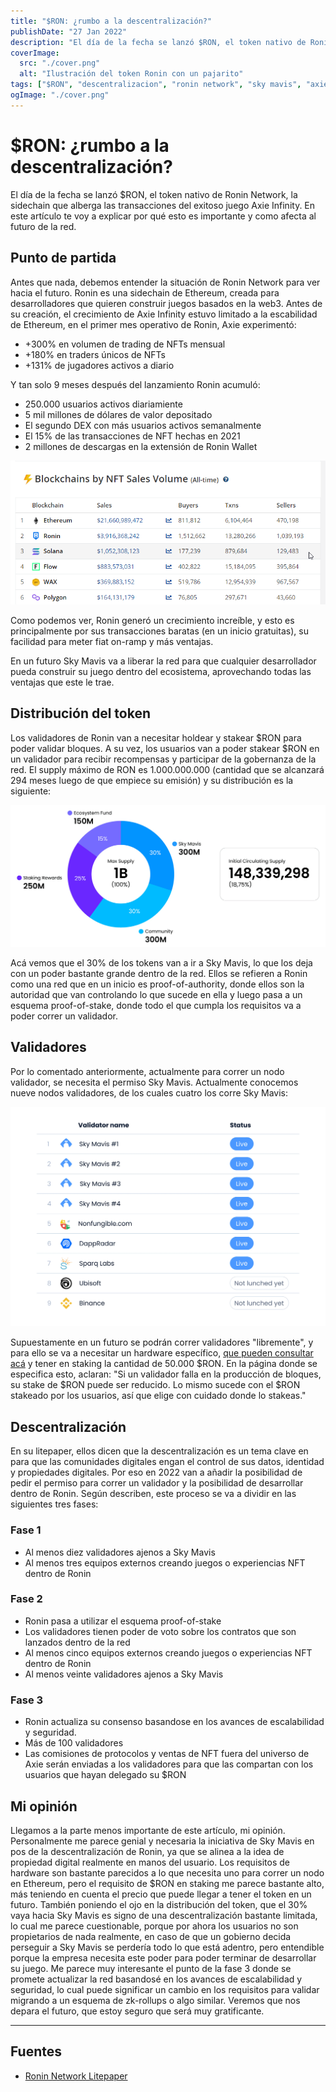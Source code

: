 ```yaml
---
title: "$RON: ¿rumbo a la descentralización?"
publishDate: "27 Jan 2022"
description: "El día de la fecha se lanzó $RON, el token nativo de Ronin Network, la sidechain que alberga las transacciones del exitoso juego Axie Infinity..."
coverImage:
  src: "./cover.png"
  alt: "Ilustración del token Ronin con un pajarito"
tags: ["$RON", "descentralizacion", "ronin network", "sky mavis", "axie infinity"]
ogImage: "./cover.png"
---
```


# $RON: ¿rumbo a la descentralización?

El día de la fecha se lanzó $RON, el token nativo de Ronin Network, la sidechain que alberga las transacciones del exitoso juego Axie Infinity. En este artículo te voy a explicar por qué esto es importante y como afecta al futuro de la red.

## Punto de partida

Antes que nada, debemos entender la situación de Ronin Network para ver hacia el futuro. Ronin es una sidechain de Ethereum, creada para desarrolladores que quieren construir juegos basados en la web3. Antes de su creación, el crecimiento de Axie Infinity estuvo limitado a la escabilidad de Ethereum, en el primer mes operativo de Ronin, Axie experimentó:

- +300% en volumen de trading de NFTs mensual
- +180% en traders únicos de NFTs
- +131% de jugadores activos a diario

Y tan solo 9 meses después del lanzamiento Ronin acumuló:

- 250.000 usuarios activos diariamiente
- 5 mil millones de dólares de valor depositado
- El segundo DEX con más usuarios activos semanalmente
- El 15% de las transacciones de NFT hechas en 2021
- 2 millones de descargas en la extensión de Ronin Wallet

![](./images/1.webp)

Como podemos ver, Ronin generó un crecimiento increíble, y esto es principalmente por sus transacciones baratas (en un inicio gratuitas), su facilidad para meter fiat on-ramp y más ventajas.

En un futuro Sky Mavis va a liberar la red para que cualquier desarrollador pueda construir su juego dentro del ecosistema, aprovechando todas las ventajas que este le trae.

## Distribución del token

Los validadores de Ronin van a necesitar holdear y stakear $RON para poder validar bloques. A su vez, los usuarios van a poder stakear $RON en un validador para recibir recompensas y participar de la gobernanza de la red. El supply máximo de RON es 1.000.000.000 (cantidad que se alcanzará 294 meses luego de que empiece su emisión) y su distribución es la siguiente:

![](./images/2.webp)

Acá vemos que el 30% de los tokens van a ir a Sky Mavis, lo que los deja con un poder bastante grande dentro de la red. Ellos se refieren a Ronin como una red que en un inicio es proof-of-authority, donde ellos son la autoridad que van controlando lo que sucede en ella y luego pasa a un esquema proof-of-stake, donde todo el que cumpla los requisitos va a poder correr un validador.

## Validadores

Por lo comentado anteriormente, actualmente para correr un nodo validador, se necesita el permiso Sky Mavis. Actualmente conocemos nueve nodos validadores, de los cuales cuatro los corre Sky Mavis:

![](./images/3.webp)

Supuestamente en un futuro se podrán correr validadores "libremente", y para ello se va a necesitar un hardware específico, [que pueden consultar acá](https://litepaper.roninchain.com/validators/running-a-ronin-node) y tener en staking la cantidad de 50.000 $RON. En la página donde se especifica esto, aclaran: "Si un validador falla en la producción de bloques, su stake de $RON puede ser reducido. Lo mismo sucede con el $RON stakeado por los usuarios, así que elige con cuidado donde lo stakeas."

## Descentralización

En su litepaper, ellos dicen que la descentralización es un tema clave en para que las comunidades digitales engan el control de sus datos, identidad y propiedades digitales. Por eso en 2022 van a añadir la posibilidad de pedir el permiso para correr un validador y la posibilidad de desarrollar dentro de Ronin. Según describen, este proceso se va a dividir en las siguientes tres fases:

### Fase 1

- Al menos diez validadores ajenos a Sky Mavis
- Al menos tres equipos externos creando juegos o experiencias NFT dentro de Ronin

### Fase 2

- Ronin pasa a utilizar el esquema proof-of-stake
- Los validadores tienen poder de voto sobre los contratos que son lanzados dentro de la red
- Al menos cinco equipos externos creando juegos o experiencias NFT dentro de Ronin
- Al menos veinte validadores ajenos a Sky Mavis

### Fase 3

- Ronin actualiza su consenso basandose en los avances de escalabilidad y seguridad.
- Más de 100 validadores
- Las comisiones de protocolos y ventas de NFT fuera del universo de Axie serán enviadas a los validadores para que las compartan con los usuarios que hayan delegado su $RON

## Mi opinión

Llegamos a la parte menos importante de este artículo, mi opinión. Personalmente me parece genial y necesaria la iniciativa de Sky Mavis en pos de la descentralización de Ronin, ya que se alinea a la idea de propiedad digital realmente en manos del usuario. Los requisitos de hardware son bastante parecidos a lo que necesita uno para correr un nodo en Ethereum, pero el requisito de $RON en staking me parece bastante alto, más teniendo en cuenta el precio que puede llegar a tener el token en un futuro. También poniendo el ojo en la distribución del token, que el 30% vaya hacia Sky Mavis es signo de una descentralización bastante limitada, lo cual me parece cuestionable, porque por ahora los usuarios no son propietarios de nada realmente, en caso de que un gobierno decida perseguir a Sky Mavis se perdería todo lo que está adentro, pero entendible porque la empresa necesita este poder para poder terminar de desarrollar su juego. Me parece muy interesante el punto de la fase 3 donde se promete actualizar la red basandosé en los avances de escalabilidad y seguridad, lo cual puede significar un cambio en los requisitos para validar migrando a un esquema de zk-rollups o algo similar. Veremos que nos depara el futuro, que estoy seguro que será muy gratificante.

---

## Fuentes

- [Ronin Network Litepaper](https://litepaper.roninchain.com/)
